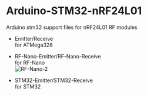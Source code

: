 # Arduino-STM32-nRF24L01
Arduino stm32 support files for nRF24L01 RF modules

- Emitter/Receive   
 for ATMega328


- RF-Nano-Emitter/RF-Nano-Receive   
 for RF-Nano   
![RF-Nano-2](https://github.com/nopnop2002/Arduino-STM32-nRF24L01/assets/6020549/9712ab17-ff30-4b7e-ac07-a1397e57cdbc)


- STM32-Emitter/STM32-Receive   
 for STM32

